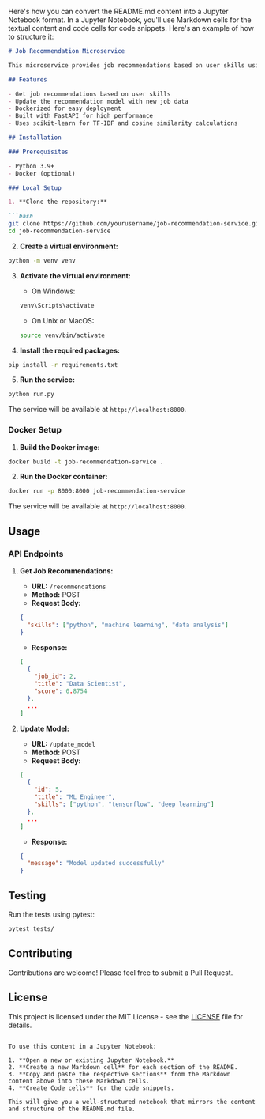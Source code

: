 Here's how you can convert the README.md content into a Jupyter Notebook format. In a Jupyter Notebook, you'll use Markdown cells for the textual content and code cells for code snippets. Here's an example of how to structure it:

```markdown
# Job Recommendation Microservice

This microservice provides job recommendations based on user skills using a content-based recommendation system. It's built with FastAPI and uses TF-IDF and cosine similarity for generating recommendations.

## Features

- Get job recommendations based on user skills
- Update the recommendation model with new job data
- Dockerized for easy deployment
- Built with FastAPI for high performance
- Uses scikit-learn for TF-IDF and cosine similarity calculations

## Installation

### Prerequisites

- Python 3.9+
- Docker (optional)

### Local Setup

1. **Clone the repository:**

```bash
git clone https://github.com/yourusername/job-recommendation-service.git
cd job-recommendation-service
```

2. **Create a virtual environment:**

```bash
python -m venv venv
```

3. **Activate the virtual environment:**

   - On Windows:
   ```bash
   venv\Scripts\activate
   ```

   - On Unix or MacOS:
   ```bash
   source venv/bin/activate
   ```

4. **Install the required packages:**

```bash
pip install -r requirements.txt
```

5. **Run the service:**

```bash
python run.py
```

The service will be available at `http://localhost:8000`.

### Docker Setup

1. **Build the Docker image:**

```bash
docker build -t job-recommendation-service .
```

2. **Run the Docker container:**

```bash
docker run -p 8000:8000 job-recommendation-service
```

The service will be available at `http://localhost:8000`.

## Usage

### API Endpoints

1. **Get Job Recommendations:**

   - **URL:** `/recommendations`
   - **Method:** POST
   - **Request Body:**

   ```json
   {
     "skills": ["python", "machine learning", "data analysis"]
   }
   ```

   - **Response:**

   ```json
   [
     {
       "job_id": 2,
       "title": "Data Scientist",
       "score": 0.8754
     },
     ...
   ]
   ```

2. **Update Model:**

   - **URL:** `/update_model`
   - **Method:** POST
   - **Request Body:**

   ```json
   [
     {
       "id": 5,
       "title": "ML Engineer",
       "skills": ["python", "tensorflow", "deep learning"]
     },
     ...
   ]
   ```

   - **Response:**

   ```json
   {
     "message": "Model updated successfully"
   }
   ```

## Testing

Run the tests using pytest:

```bash
pytest tests/
```

## Contributing

Contributions are welcome! Please feel free to submit a Pull Request.

## License

This project is licensed under the MIT License - see the [LICENSE](LICENSE) file for details.
```

To use this content in a Jupyter Notebook:

1. **Open a new or existing Jupyter Notebook.**
2. **Create a new Markdown cell** for each section of the README.
3. **Copy and paste the respective sections** from the Markdown content above into these Markdown cells.
4. **Create Code cells** for the code snippets.

This will give you a well-structured notebook that mirrors the content and structure of the README.md file.

